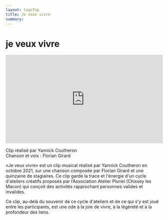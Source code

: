 ```yaml
---
layout: logoTop
title: Je veux vivre
summary: 
---
```


<h1>je veux vivre</h1>
<div style="position: relative; padding-top: 56.25%;"><iframe src="https://iframe.mediadelivery.net/embed/13613/bb65a658-b11a-4baf-9f65-131185d5b087?autoplay=false&preload=false" loading="lazy" style="border: none; position: absolute; top: 0; height: 100%; width: 100%;" allow="accelerometer; gyroscope; autoplay; encrypted-media; picture-in-picture;" allowfullscreen="true"></iframe></div>
<p class="cite">Clip réalisé par Yannick Coutheron<br>Chanson et voix&nbsp;:&nbsp;Florian Girard</p>

<p class="intro-text">«Je veux vivre» est un clip musical réalisé par Yannick Coutheron en
octobre 2021, sur une chanson composée par Florian Girard et une
quinzaine de stagiaires. Ce clip garde la trace et l'énergie d'un cycle
d'ateliers créatifs proposés par l’Association Atelier Pluriel
(Chissey les Macon) qui conçoit des activités rapprochant personnes
valides et invalides.</p>

<p class="intro-text">Ce clip, au-delà du souvenir de ce cycle d'ateliers et de ce qui s'y
est joué entre les participants, est une ode à la joie de vivre, à la
légèreté et à la profondeur des liens.</p>
